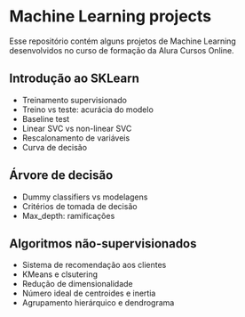 # Machine Learning projects

Esse repositório contém alguns projetos de Machine Learning desenvolvidos no curso de formação da Alura Cursos Online.

## Introdução ao SKLearn
* Treinamento supervisionado
* Treino vs teste: acurácia do modelo
* Baseline test
* Linear SVC vs non-linear SVC
* Rescalonamento de variáveis
* Curva de decisão

## Árvore de decisão
* Dummy classifiers vs modelagens
* Critérios de tomada de decisão
* Max_depth: ramificações

## Algoritmos não-supervisionados
* Sistema de recomendação aos clientes
* KMeans e clsutering
* Redução de dimensionalidade
* Número ideal de centroides e inertia
* Agrupamento hierárquico e dendrograma
